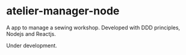 # atelier-manager-node
A app to manage a sewing workshop. Developed with DDD principles, Nodejs and Reactjs.

Under development.
